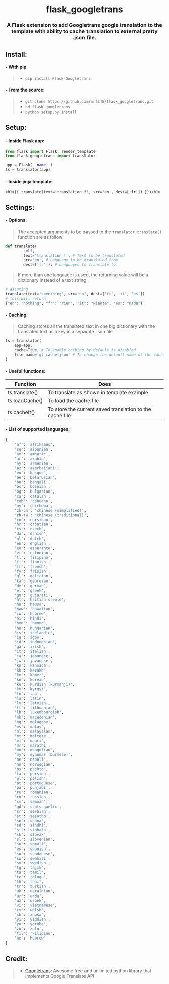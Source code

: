 <h1 align='center'> flask_googletrans </h1>
<h3 align='center'>
    A Flask extension to add Googletrans google translation to the template with ability to cache translation to external pretty .json file.
</h3>

## Install:
#### - With pip
> - `pip install Flask-Googletrans` <br />

#### - From the source:
> - `git clone https://github.com/mrf345/flask_googletrans.git`<br />
> - `cd flask_googletrans` <br />
> - `python setup.py install`

## Setup:
#### - Inside Flask app:
```python
from flask import Flask, render_template
from flask_googletrans import translator

app = Flask(__name__)
ts = translator(app)
```

#### - Inside jinja template:
```jinja
<h1>{{ translate(text='translation !', src='en', dest=['fr']) }}</h1>
```

## Settings:
#### - Options:
> The accepted arguments to be passed to the `translator.translate()` function are as follow:
```python
def translate(
        self,
        text='translation !', # Text to be translated
        src='en', # Language to be translated from
        dest=['fr']): # Languages to translate to
```
> If more than one language is used, the returning value will be a dictionary instead of a text string
```python
# assuming
translate(text='something', src='en', dest=['fr', 'it', 'es'])
# this will return 
{"en": "nothing", "fr": "rien", "it": "Niente", "es": "nada"}
```

#### - Caching:
> Caching stores all the translated text in one big dictionary with the translated text as a key in a separate .json file
```python
ts = translator(
    app=app,
    cache=True, # To enable caching by default is disabled
    file_name='gt_cache.json' # To change the default name of the cache file
)
```

#### - Useful functions:

Function | Does
---------|----------
 ts.translate() | To translate as shown in template example
 ts.loadCache() | To load the cache file
 ts.cacheIt() | To store the current saved translation to the cache file


#### - List of supported languages:
```python
{
    'af': 'afrikaans',
    'sq': 'albanian',
    'am': 'amharic',
    'ar': 'arabic',
    'hy': 'armenian',
    'az': 'azerbaijani',
    'eu': 'basque',
    'be': 'belarusian',
    'bn': 'bengali',
    'bs': 'bosnian',
    'bg': 'bulgarian',
    'ca': 'catalan',
    'ceb': 'cebuano',
    'ny': 'chichewa',
    'zh-cn': 'chinese (simplified)',
    'zh-tw': 'chinese (traditional)',
    'co': 'corsican',
    'hr': 'croatian',
    'cs': 'czech',
    'da': 'danish',
    'nl': 'dutch',
    'en': 'english',
    'eo': 'esperanto',
    'et': 'estonian',
    'tl': 'filipino',
    'fi': 'finnish',
    'fr': 'french',
    'fy': 'frisian',
    'gl': 'galician',
    'ka': 'georgian',
    'de': 'german',
    'el': 'greek',
    'gu': 'gujarati',
    'ht': 'haitian creole',
    'ha': 'hausa',
    'haw': 'hawaiian',
    'iw': 'hebrew',
    'hi': 'hindi',
    'hmn': 'hmong',
    'hu': 'hungarian',
    'is': 'icelandic',
    'ig': 'igbo',
    'id': 'indonesian',
    'ga': 'irish',
    'it': 'italian',
    'ja': 'japanese',
    'jw': 'javanese',
    'kn': 'kannada',
    'kk': 'kazakh',
    'km': 'khmer',
    'ko': 'korean',
    'ku': 'kurdish (kurmanji)',
    'ky': 'kyrgyz',
    'lo': 'lao',
    'la': 'latin',
    'lv': 'latvian',
    'lt': 'lithuanian',
    'lb': 'luxembourgish',
    'mk': 'macedonian',
    'mg': 'malagasy',
    'ms': 'malay',
    'ml': 'malayalam',
    'mt': 'maltese',
    'mi': 'maori',
    'mr': 'marathi',
    'mn': 'mongolian',
    'my': 'myanmar (burmese)',
    'ne': 'nepali',
    'no': 'norwegian',
    'ps': 'pashto',
    'fa': 'persian',
    'pl': 'polish',
    'pt': 'portuguese',
    'pa': 'punjabi',
    'ro': 'romanian',
    'ru': 'russian',
    'sm': 'samoan',
    'gd': 'scots gaelic',
    'sr': 'serbian',
    'st': 'sesotho',
    'sn': 'shona',
    'sd': 'sindhi',
    'si': 'sinhala',
    'sk': 'slovak',
    'sl': 'slovenian',
    'so': 'somali',
    'es': 'spanish',
    'su': 'sundanese',
    'sw': 'swahili',
    'sv': 'swedish',
    'tg': 'tajik',
    'ta': 'tamil',
    'te': 'telugu',
    'th': 'thai',
    'tr': 'turkish',
    'uk': 'ukrainian',
    'ur': 'urdu',
    'uz': 'uzbek',
    'vi': 'vietnamese',
    'cy': 'welsh',
    'xh': 'xhosa',
    'yi': 'yiddish',
    'yo': 'yoruba',
    'zu': 'zulu',
    'fil': 'Filipino',
    'he': 'Hebrew'
}

```

## Credit:
> - [Googletrans][1311353e]: Awesome free and unlimited python library that implements Google Translate API

  [1311353e]: https://github.com/ssut/py-googletrans "Googletrans repo"
